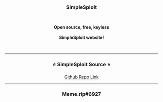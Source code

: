 ### <p align="center">SimpleSploit</p>

<br>
<p align="center">
<strong>
Open source, free, keyless
<br><br>
SimpleSploit website!
<br>
</strong>
</p>
<br>

-----

### <p align="center">⭐ SimpleSploit Source ⭐</p>

<p align="center"><a href="https://github.com/Memerip/simplesploit-src">Github Repo Link</a></p>

-----

### <p align="center">Meme.rip#6927</p>

